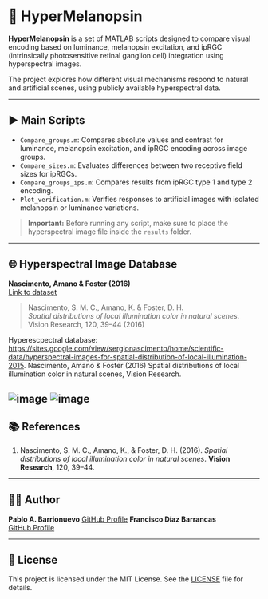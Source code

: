 # 🧬 HyperMelanopsin

**HyperMelanopsin** is a set of MATLAB scripts designed to compare visual encoding based on luminance, melanopsin excitation, and ipRGC (intrinsically photosensitive retinal ganglion cell) integration using hyperspectral images.

The project explores how different visual mechanisms respond to natural and artificial scenes, using publicly available hyperspectral data.

---

## ▶️ Main Scripts

- `Compare_groups.m`: Compares absolute values and contrast for luminance, melanopsin excitation, and ipRGC encoding across image groups.
- `Compare_sizes.m`: Evaluates differences between two receptive field sizes for ipRGCs.
- `Compare_groups_ips.m`: Compares results from ipRGC type 1 and type 2 encoding.
- `Plot_verification.m`: Verifies responses to artificial images with isolated melanopsin or luminance variations.

> **Important:** Before running any script, make sure to place the hyperspectral image file inside the `results` folder.




---

## 🌐 Hyperspectral Image Database

**Nascimento, Amano & Foster (2016)**  
[Link to dataset](https://sites.google.com/view/sergionascimento/home/scientific-data/hyperspectral-images-for-spatial-distribution-of-local-illumination-2015)

> Nascimento, S. M. C., Amano, K. & Foster, D. H.  
> *Spatial distributions of local illumination color in natural scenes*.  
> Vision Research, 120, 39–44 (2016)

Hyperescpectral database: https://sites.google.com/view/sergionascimento/home/scientific-data/hyperspectral-images-for-spatial-distribution-of-local-illumination-2015.  Nascimento, Amano & Foster (2016) Spatial distributions of local illumination color in natural scenes, Vision Research.


![image](https://github.com/user-attachments/assets/2d1b3d12-bf22-4f78-8326-e3a90cc4ced2)
![image](https://github.com/user-attachments/assets/54717e5e-8102-433d-8c51-35d3ef5d5a16)
---

## 📚 References

1. Nascimento, S. M. C., Amano, K., & Foster, D. H. (2016). *Spatial distributions of local illumination color in natural scenes*. **Vision Research**, 120, 39–44.  

---

## 🧑‍💻 Author
**Pablo A. Barrionuevo**
[GitHub Profile](https://github.com/pbarrionuevo)
**Francisco Díaz Barrancas**  
[GitHub Profile](https://github.com/francisco-diaz-barrancas)

---

## 📄 License

This project is licensed under the MIT License. See the [LICENSE](LICENSE) file for details.





